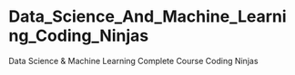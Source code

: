 # Data_Science_And_Machine_Learning_Coding_Ninjas
Data Science &amp; Machine Learning Complete Course Coding Ninjas
